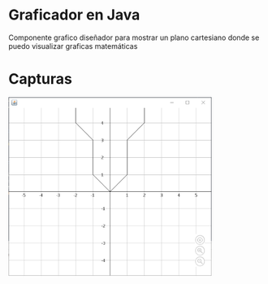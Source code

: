 # Graficador en Java
Componente grafico diseñador para mostrar un plano cartesiano donde se puedo visualizar graficas matemáticas
# Capturas
<div style="display: flex; flex-flow: column;"> 
  <img width="400" src="capturas/grafica1.png">
</div>
